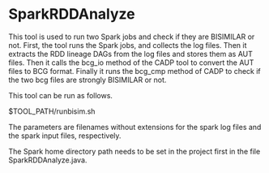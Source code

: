 # SparkRDDAnalyze

This tool is used to run two Spark jobs and check if they are BISIMILAR or not.
First, the tool runs the Spark jobs, and  collects the log files. 
Then it extracts the RDD lineage DAGs from the log files and stores them as AUT files.
Then it calls the bcg_io method of the CADP tool to convert the AUT files to BCG format.
Finally it runs the bcg_cmp method of CADP to check if the two bcg files are strongly BISIMILAR or not.

This tool can be run as follows.


$TOOL_PATH/runbisim.sh <logfilename1> <logfilename2> <sparkinputfile1> <sparkinputfile2>

The parameters <logfilename1> <logfilename2> <sparkinputfile1> <sparkinputfile2> are filenames without extensions for the spark log files and the spark input files, respectively.

The Spark home directory path needs to be set in the project first in the file SparkRDDAnalyze.java.

